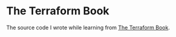 # The Terraform Book
The source code I wrote while learning from [The Terraform Book](https://terraformbook.com/).

